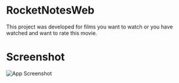 # RocketNotesWeb

This project was developed for films you want to watch or you have watched and want to rate this movie.

# Screenshot
![App Screenshot](https://i.imgur.com/h2VLrvB.png)
